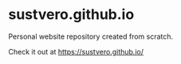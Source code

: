 # sustvero.github.io
Personal website repository created from scratch.

Check it out at https://sustvero.github.io/
